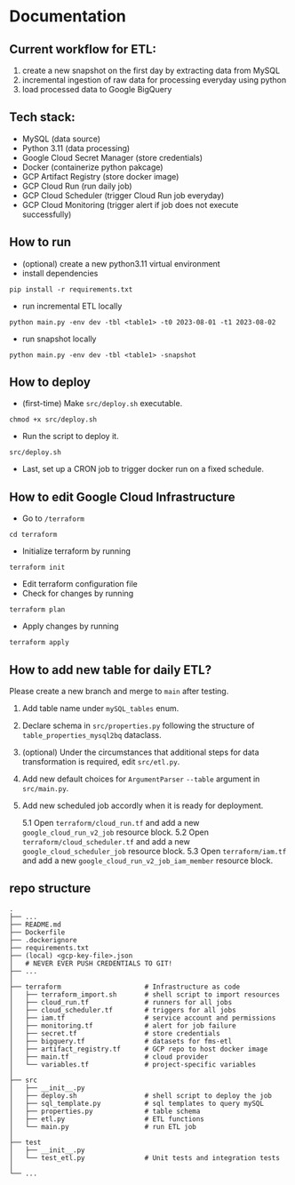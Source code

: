 # Documentation 

## Current workflow for ETL:

1. create a new snapshot on the first day by extracting data from MySQL
2. incremental ingestion of raw data for processing everyday using python
3. load processed data to Google BigQuery

## Tech stack:
- MySQL (data source)
- Python 3.11 (data processing)
- Google Cloud Secret Manager (store credentials)
- Docker (containerize python pakcage)
- GCP Artifact Registry (store docker image)
- GCP Cloud Run (run daily job)
- GCP Cloud Scheduler (trigger Cloud Run job everyday)
- GCP Cloud Monitoring (trigger alert if job does not execute successfully)

## How to run

- (optional) create a new python3.11 virtual environment
- install dependencies 
```shell
pip install -r requirements.txt
```
- run incremental ETL locally
```shell
python main.py -env dev -tbl <table1> -t0 2023-08-01 -t1 2023-08-02 
```
- run snapshot locally
```shell
python main.py -env dev -tbl <table1> -snapshot
```

## How to deploy

- (first-time) Make `src/deploy.sh` executable.
```shell
chmod +x src/deploy.sh
```
- Run the script to deploy it.
```shell
src/deploy.sh
```
- Last, set up a CRON job to trigger docker run on a fixed schedule.

## How to edit Google Cloud Infrastructure

- Go to `/terraform`
```shell
cd terraform
```
- Initialize terraform by running
```shell
terraform init
```
- Edit terraform configuration file
- Check for changes by running
```shell
terraform plan
```
- Apply changes by running
```shell
terraform apply
```

## How to add new table for daily ETL?

Please create a new branch and merge to `main` after testing.

1. Add table name under `mySQL_tables` enum.

2. Declare schema in `src/properties.py` following the structure of `table_properties_mysql2bq` dataclass.

3. (optional) Under the circumstances that additional steps for data transformation is required, edit `src/etl.py`. 

4. Add new default choices for `ArgumentParser` `--table` argument in `src/main.py`.

5. Add new scheduled job accordly when it is ready for deployment. 

    5.1 Open `terraform/cloud_run.tf` and add a new `google_cloud_run_v2_job` resource block.
    5.2 Open `terraform/cloud_scheduler.tf` and add a new `google_cloud_scheduler_job` resource block.
    5.3 Open `terraform/iam.tf` and add a new `google_cloud_run_v2_job_iam_member` resource block.

## repo structure
```
.
├── ...
├── README.md
├── Dockerfile
├── .dockerignore
├── requirements.txt
├── (local) <gcp-key-file>.json   
│   # NEVER EVER PUSH CREDENTIALS TO GIT!
├── ...
│
├── terraform                     # Infrastructure as code            
│   ├── terraform_import.sh       # shell script to import resources
│   ├── cloud_run.tf              # runners for all jobs
│   ├── cloud_scheduler.tf        # triggers for all jobs
│   ├── iam.tf                    # service account and permissions
│   ├── monitoring.tf             # alert for job failure
│   ├── secret.tf                 # store credentials
│   ├── bigquery.tf               # datasets for fms-etl
│   ├── artifact_registry.tf      # GCP repo to host docker image  
│   ├── main.tf                   # cloud provider               
│   └── variables.tf              # project-specific variables 
│
├── src                    
│   ├── __init__.py
│   ├── deploy.sh                 # shell script to deploy the job
│   ├── sql_template.py           # sql templates to query mySQL    
│   ├── properties.py             # table schema
│   ├── etl.py                    # ETL functions
│   └── main.py                   # run ETL job
│     
├── test                           
│   ├── __init__.py
│   └── test_etl.py               # Unit tests and integration tests
│
└── ...
```